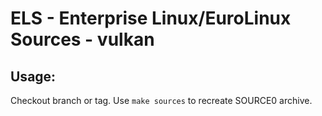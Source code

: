 # ELS - Enterprise Linux/EuroLinux Sources - vulkan
 
## Usage:
  Checkout branch or tag. Use `make sources` to recreate  SOURCE0 archive.
